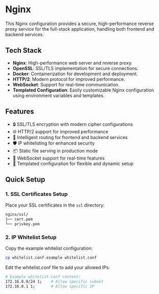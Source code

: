 # Nginx

This Nginx configuration provides a secure, high-performance reverse proxy service for the full-stack application, handling both frontend and backend services.

## Tech Stack

- **Nginx**: High-performance web server and reverse proxy.
- **OpenSSL**: SSL/TLS implementation for secure connections.
- **Docker**: Containerization for development and deployment.
- **HTTP/2**: Modern protocol for improved performance.
- **WebSocket**: Support for real-time communication.
- **Templated Configuration**: Easily customizable Nginx configuration using environment variables and templates.

## Features

- 🔒 SSL/TLS encryption with modern cipher configurations
- 🌐 HTTP/2 support for improved performance
- 🔄 Intelligent routing for frontend and backend services
- 🛡️ IP whitelisting for enhanced security
- 📦 Static file serving in production mode
- 🔌 WebSocket support for real-time features
- 📝 Templated configuration for flexible and dynamic setup

## Quick Setup

### 1. SSL Certificates Setup

Place your SSL certificates in the `ssl` directory:
```bash
nginx/ssl/
├── cert.pem
└── privkey.pem
```

### 2. IP Whitelist Setup

Copy the example whitelist configuration:
```bash
cp whitelist.conf.example whitelist.conf
```

Edit the whitelist.conf file to add your allowed IPs:
```bash
# Example whitelist.conf content:
172.16.0.0/24 1;    # Allow specific subnet
172.16.0.1 1;       # Allow specific IP
```